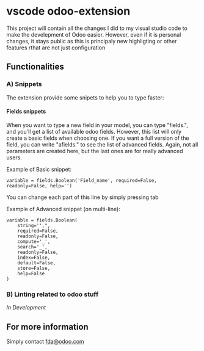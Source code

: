 # vscode odoo-extension

This project will contain all the changes I did to my visual studio code to make the develepment of Odoo easier. However, even if it is personal changes, it stays public as this is principaly new highligting or other features rthat are not just configuration

## Functionalities

### A) Snippets

The extension provide some snipets to help you to type faster:

#### Fields snippets

When you want to type a new field in your model, you can type "fields.", and you'll get a list of available odoo fields.
However, this list will only create a basic fields when choosing one. If you want a full version of the field, you can write "afields." to 
see the list of advanced fields. Again, not all parameters are created here, but the last ones are for really advanced users. 

Example of Basic snippet:

~~~~
variable = fields.Boolean('Field_name', required=False, readonly=False, help='')
~~~~

You can change each part of this line by simply pressing tab

Example of Advanced snippet (on multi-line):

~~~~
variable = fields.Boolean(
    string='',",
    required=False,
    readonly=False,
    compute='_',
    search='_',
    readonly=False,
    index=False,
    default=False,
    store=False,
    help=False
)
~~~~

### B) Linting related to odoo stuff

*In Development*

## For more information

Simply contact fda@odoo.com